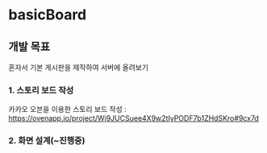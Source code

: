 basicBoard
==========================================================================================================================================
## 개발 목표 
혼자서 기본 게시판을 제작하여 서버에 올려보기 

### 1. 스토리 보드 작성
카카오 오븐을 이용한 스토리 보드 작성 : https://ovenapp.io/project/Wj9JUCSuee4X9w2tIyPODF7b1ZHdSKro#9cx7d

### 2. 화면 설계(~진행중)
